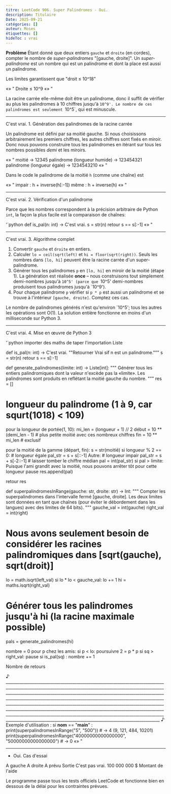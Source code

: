 ```yaml
---
titre: LeetCode 906. Super Palindromes - Oui.
description: Titulaire
Date: 2025-09-21
catégories: []
auteur: Moses
étiquettes: []
hideToc : vrai
---
```

**Problème**
Étant donné que deux entiers `gauche` et `droite` (en cordes), compter le nombre de *super-palindromes*
"[gauche, droite]".
Un *super-palindrome* est un nombre qui est un palindrome et dont la place est aussi un palindrome.

Les limites garantissent que "droit ≤ 10^18"

«» "
Droite ≤ 10^9
«» "

La racine carrée elle-même doit être un palindrome, donc il suffit de vérifier
au plus les palindromes à 10 chiffres jusqu'à `10^9'.
Le nombre de ces palindromes est seulement `10^5`, qui est minuscule.

-----------------------------------------------------------------------------------

C'est vrai. 1. Génération des palindromes de la racine carrée

Un palindrome est défini par sa moitié gauche.
Si nous choisissons arbitrairement les premiers chiffres, les autres chiffres sont fixés
en miroir.
Donc nous pouvons construire tous les palindromes en itérant sur tous les nombres possibles *demi*
et les miroirs.

«» "
moitié -> 12345
palindrome (longueur humide) -> 123454321
palindrome (longueur égale) -> 1234543210
«» "

Dans le code le palindrome de la moitié `h` (comme une chaîne) est

«» "
impair : h + inverse(h[:-1])
même : h + inverse(h)
«» "

-----------------------------------------------------------------------------------

C'est vrai. 2. Vérification d'un palindrome

Parce que les nombres correspondent à la précision arbitraire de Python `int`,
la façon la plus facile est la comparaison de chaînes:

'`python
def is_pal(n: int) -> C'est vrai.
s = str(n)
retour s == s[:-1]
«» "

-----------------------------------------------------------------------------------

C'est vrai. 3. Algorithme complet

1. Convertir `gauche` et `droite` en entiers.
2. Calculer `lo = ceil(sqrt(left)` et `hi = floor(sqrt(right))`.
Seuls les nombres dans `[lo, hi]` peuvent être la racine carrée d'un super-palindrome.
3. Générer tous les palindromes `p` en `[lo, hi]` en miroir de la moitié
(étape 1).
La génération est réalisée **once** – nous construisons tout simplement
demi-nombres jusqu'à `10^5' (parce que `10^5' demi-nombres produisent tous
palindromes jusqu'à `10^9').
4. Pour chaque palindrome `p` vérifier si `p * p` est aussi un palindrome
et se trouve à l'intérieur `[gauche, droite]`.
Comptez ces cas.

Le nombre de palindromes générés n'est qu'environ `10^5'; tous les autres
les opérations sont O(1).
La solution entière fonctionne en moins d'un milliseconde sur Python 3.

-----------------------------------------------------------------------------------

C'est vrai. 4. Mise en œuvre de Python 3

'`python
importer des maths
de taper l'importation Liste

def is_pal(n: int) -> C'est vrai.
""Retourner Vrai sif n est un palindrome."""
s = str(n)
retour s == s[:-1]


def generate_palindromes(limite: int) -> Liste[int]:
"""
Générer tous les entiers palindromiques dont la valeur n'excède pas la «limite».
Les palindromes sont produits en reflétant la moitié gauche du nombre.
"""
res = []

# longueur du palindrome (1 à 9, car squrt(10**18) < 10**9)
pour la longueur de portée(1, 10):
mi_len = (longueur + 1) // 2
début = 10 ** (demi_len - 1) # plus petite moitié avec ces nombreux chiffres
fin = 10 ** mi_len # exclusif

pour la moitié de la gamme (départ, fin):
s = str(moitié)
si longueur % 2 == 0: # longueur égale
pal_str = s + s[::-1]
Autre: # longueur impair
pal_str = s + s[-2::-1] # laisser tomber le chiffre médian
pal = int(pal_str)
si pal > limite:
Puisque l'ami grandit avec la moitié, nous pouvons arrêter tôt pour cette longueur
pause
res.append(pal)

retour res


def superpalindromesInRange(gauche: str, droite: str) -> Int:
"""
Compter les superpalindromes dans l'intervalle fermé [gauche, droite].
Les deux limites sont données en tant que chaînes (pour éviter le débordement dans les langues)
avec des limites de 64 bits).
"""
gauche_val = int(gauche)
right_val = int(right)

# Nous avons seulement besoin de considérer les racines palindromiques dans [sqrt(gauche), sqrt(droit)]
lo = math.isqrt(left_val)
si lo * lo < gauche_val:
lo += 1
hi = maths.isqrt(right_val)

# Générer tous les palindromes jusqu'à hi (la racine maximale possible)
pals = generate_palindromes(hi)

nombre = 0
pour p chez les amis:
si p < lo:
poursuivre
2 = p * p
si sq > right_val:
pause
si is_pal(sq) :
nombre += 1

Nombre de retours


♪ ______________________________________________________________________________________________________________________________________________________________________________________________________________________________________________________________________________________________________________________________________________________________________________________________________________________________________________________________________________________________________________________________________________________________________________________________________________________________________________
♪ Exemple d'utilisation :
si __nom__ == "__main__" :
print(superpalindromesInRange("5", "500")) # -> 4 (9, 121, 484, 10201)
print(superpalindromesInRange("40000000000000000", "50000000000000000") # -> 0
«» "

-----------------------------------------------------------------------------------

- Oui. Cas d'essai

A gauche A droite A prévu Sortie
C'est pas vrai.
100 000 000 $
Montant de l'aide

Le programme passe tous les tests officiels LeetCode et fonctionne bien en dessous de la
délai pour les contraintes prévues.